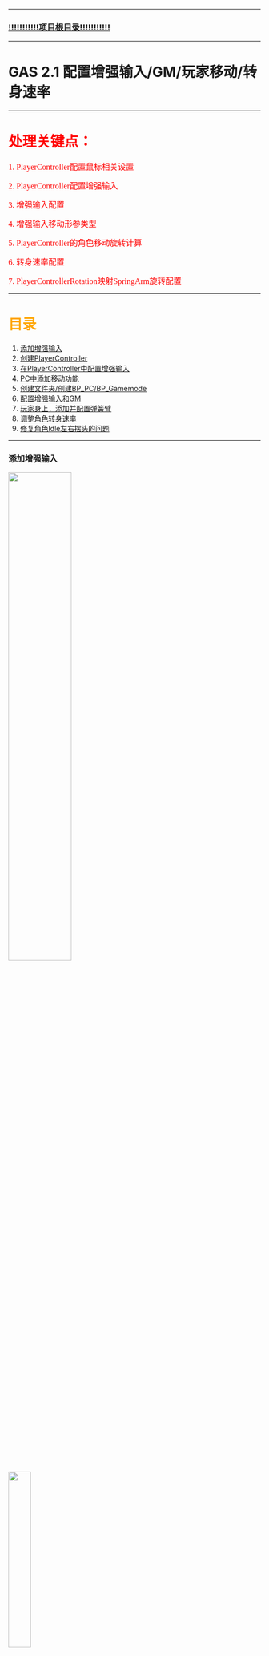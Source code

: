 ___________________________________________________________________________________________
### [!!!!!!!!!!!项目根目录!!!!!!!!!!!](./!!!!!!!!!!!项目目录!!!!!!!!!!!.md)
___________________________________________________________________________________________

# GAS 2.1 配置增强输入/GM/玩家移动/转身速率

___________________________________________________________________________________________

# <font color=red>处理关键点：</font>

<font face="黑体" color=red size=3>1. PlayerController配置鼠标相关设置</font>

<font face="黑体" color=red size=3>2. PlayerController配置增强输入</font>

<font face="黑体" color=red size=3>3. 增强输入配置</font>

<font face="黑体" color=red size=3>4. 增强输入移动形参类型</font>

<font face="黑体" color=red size=3>5. PlayerController的角色移动旋转计算</font>

<font face="黑体" color=red size=3>6. 转身速率配置</font>

<font face="黑体" color=red size=3>7. PlayerControllerRotation映射SpringArm旋转配置</font>

___________________________________________________________________________________________

# <font color=orange> 目录 </font>

1. [添加增强输入](#添加增强输入)
2. [创建PlayerController](#创建playercontroller)
3. [在PlayerController中配置增强输入](#在playercontroller中配置增强输入)
4. [PC中添加移动功能](#pc中添加移动功能)
5. [创建文件夹/创建BP_PC/BP_Gamemode](#创建文件夹创建bp_pcbp_gamemode)
6. [配置增强输入和GM](#配置增强输入和gm)
7. [玩家身上，添加并配置弹簧臂](#玩家身上添加并配置弹簧臂)
8. [调整角色转身速率](#调整角色转身速率)
9. [修复角色Idle左右摆头的问题](#修复角色idle左右摆头的问题)

___________________________________________________________________________________________

### 添加增强输入

<img src="https://github.com/liyunlong618/MyNote/blob/master/%E8%99%9A%E5%B9%BBC++/%E6%A8%A1%E5%9D%97/GAS/GAS%E7%AC%AC%E4%BA%8C%E5%AD%A3-%E6%9A%97%E9%BB%91%E7%A0%B4%E5%9D%8F%E7%A5%9ELike%E6%B8%B8%E6%88%8F/%E9%85%8D%E5%9B%BE/GAS-2.1/1.png?raw=true" width="50%" >

&emsp;

<img src="https://github.com/liyunlong618/MyNote/blob/master/%E8%99%9A%E5%B9%BBC++/%E6%A8%A1%E5%9D%97/GAS/GAS%E7%AC%AC%E4%BA%8C%E5%AD%A3-%E6%9A%97%E9%BB%91%E7%A0%B4%E5%9D%8F%E7%A5%9ELike%E6%B8%B8%E6%88%8F/%E9%85%8D%E5%9B%BE/GAS-2.1/2.png?raw=true" width="30%" >

&emsp;

<img src="https://github.com/liyunlong618/MyNote/blob/master/%E8%99%9A%E5%B9%BBC++/%E6%A8%A1%E5%9D%97/GAS/GAS%E7%AC%AC%E4%BA%8C%E5%AD%A3-%E6%9A%97%E9%BB%91%E7%A0%B4%E5%9D%8F%E7%A5%9ELike%E6%B8%B8%E6%88%8F/%E9%85%8D%E5%9B%BE/GAS-2.1/3.png?raw=true" width="30%" >

&emsp;

<img src="https://github.com/liyunlong618/MyNote/blob/master/%E8%99%9A%E5%B9%BBC++/%E6%A8%A1%E5%9D%97/GAS/GAS%E7%AC%AC%E4%BA%8C%E5%AD%A3-%E6%9A%97%E9%BB%91%E7%A0%B4%E5%9D%8F%E7%A5%9ELike%E6%B8%B8%E6%88%8F/%E9%85%8D%E5%9B%BE/GAS-2.1/4.png?raw=true" width="100%">

&emsp;

<img src="https://github.com/liyunlong618/MyNote/blob/master/%E8%99%9A%E5%B9%BBC++/%E6%A8%A1%E5%9D%97/GAS/GAS%E7%AC%AC%E4%BA%8C%E5%AD%A3-%E6%9A%97%E9%BB%91%E7%A0%B4%E5%9D%8F%E7%A5%9ELike%E6%B8%B8%E6%88%8F/%E9%85%8D%E5%9B%BE/GAS-2.1/5.png?raw=true" width="100%">

___________________________________________________________________________________________
### 创建PlayerController

<img src="https://github.com/liyunlong618/MyNote/blob/master/%E8%99%9A%E5%B9%BBC++/%E6%A8%A1%E5%9D%97/GAS/GAS%E7%AC%AC%E4%BA%8C%E5%AD%A3-%E6%9A%97%E9%BB%91%E7%A0%B4%E5%9D%8F%E7%A5%9ELike%E6%B8%B8%E6%88%8F/%E9%85%8D%E5%9B%BE/GAS-2.1/6.png?raw=true" width="60%">

___________________________________________________________________________________________
### 在<font color=yellow>AAuraPlayerController</font>中配置增强输入

&emsp;

+ 头文件
```CPP
UCLASS()
class AURA_API AAuraPlayerController : public APlayerController
{
	GENERATED_BODY()
	
public:
	
	AAuraPlayerController();

protected:

	virtual void BeginPlay() override;
	
private:

	UPROPERTY(EditAnywhere,Category="Input")
	TObjectPtr<UInputMappingContext> AuraContext;

	UPROPERTY(EditAnywhere,Category="Input")
	TObjectPtr<UInputAction> MoveAction;
};
```

&emsp;

+ 源文件
```CPP
void AAuraPlayerController::BeginPlay()
{
	Super::BeginPlay();
	
	checkf(AuraContext,TEXT("AuraContext is nullptr!!! in:	AuraPlayerController!!!"))
	const TObjectPtr<UEnhancedInputLocalPlayerSubsystem> Subsystem =  ULocalPlayer::GetSubsystem<UEnhancedInputLocalPlayerSubsystem>(GetLocalPlayer());
	
	//这里修改的原因是服务器并没有这个Subsystem
	//checkf(Subsystem,TEXT("Subsystem is nullptr!!! in:	AuraPlayerController!!!"))
    
    //改用if判断
	if (Subsystem)
	{
		Subsystem->AddMappingContext(AuraContext,0);
	}
	
	//显示鼠标
	SetShowMouseCursor(true);
	//使用默认的鼠标样式(可以自定义鼠标样式)
	DefaultMouseCursor = EMouseCursor::Default;
	
	//创建一个 输入模式配置 文件
	FInputModeGameAndUI InputModeData;
	//鼠标不要锁定在屏幕正中间
	InputModeData.SetLockMouseToViewportBehavior(EMouseLockMode::DoNotLock);
	//在捕获过程中设置隐藏光标(false)
	InputModeData.SetHideCursorDuringCapture(false);
	//应用
	SetInputMode(InputModeData);
}
```

___________________________________________________________________________________________
### <font color=yellow>AAuraPlayerController</font>中添加移动功能

&emsp;

+ 头文件
```CPP
private:
	
	void Move(const FInputActionValue& InputActionValue);

protected:

	virtual void SetupInputComponent() override;
	
```

&emsp;

+ 源文件
```CPP
void AAuraPlayerController::SetupInputComponent()
{
	Super::SetupInputComponent();
	//断言类型检查
	const TObjectPtr<UEnhancedInputComponent> EnhancedInputComponent = CastChecked<UEnhancedInputComponent>(InputComponent);
	AuraInputComponent->BindAction(MoveAction,ETriggerEvent::Triggered,this,&AAuraPlayerController::Move);
}
```



```CPP
void AAuraPlayerController::Move(const FInputActionValue& InputActionValue)
{
	const FVector2D InputAxisVector2D = InputActionValue.Get<FVector2D>();
	const FRotator YawRotator = FRotator(0.0f, GetControlRotation().Yaw, 0.0f);

	const FVector ForwardDir = FRotationMatrix(YawRotator).GetUnitAxis(EAxis::Y);
	const FVector RightDir = FRotationMatrix(YawRotator).GetUnitAxis(EAxis::X);
	if (const TObjectPtr<APawn> ControlPawn = GetPawn())
	{
		ControlPawn->AddMovementInput(ForwardDir, InputAxisVector2D.Y);
		ControlPawn->AddMovementInput(RightDir, InputAxisVector2D.X);
	}
}
```
<font face="黑体" color=red size=5>这里有一个问题,上面 `AddMovementInput` 时XY填反了</font>

___________________________________________________________________________________________
### 创建文件夹/创建BP_PC/BP_Gamemode

<img src="https://github.com/liyunlong618/MyNote/blob/master/%E8%99%9A%E5%B9%BBC++/%E6%A8%A1%E5%9D%97/GAS/GAS%E7%AC%AC%E4%BA%8C%E5%AD%A3-%E6%9A%97%E9%BB%91%E7%A0%B4%E5%9D%8F%E7%A5%9ELike%E6%B8%B8%E6%88%8F/%E9%85%8D%E5%9B%BE/GAS-2.1/7.png?raw=true" width="60%">

<img src="https://github.com/liyunlong618/MyNote/blob/master/%E8%99%9A%E5%B9%BBC++/%E6%A8%A1%E5%9D%97/GAS/GAS%E7%AC%AC%E4%BA%8C%E5%AD%A3-%E6%9A%97%E9%BB%91%E7%A0%B4%E5%9D%8F%E7%A5%9ELike%E6%B8%B8%E6%88%8F/%E9%85%8D%E5%9B%BE/GAS-2.1/8.png?raw=true" width="60%">

___________________________________________________________________________________________
### 配置增强输入和GM

+  配置增强输入

因为断言的存在，不配置会崩溃

<img src="https://github.com/liyunlong618/MyNote/blob/master/%E8%99%9A%E5%B9%BBC++/%E6%A8%A1%E5%9D%97/GAS/GAS%E7%AC%AC%E4%BA%8C%E5%AD%A3-%E6%9A%97%E9%BB%91%E7%A0%B4%E5%9D%8F%E7%A5%9ELike%E6%B8%B8%E6%88%8F/%E9%85%8D%E5%9B%BE/GAS-2.1/9.png?raw=true" width="60%">

+ 配置GM

<img src="https://github.com/liyunlong618/MyNote/blob/master/%E8%99%9A%E5%B9%BBC++/%E6%A8%A1%E5%9D%97/GAS/GAS%E7%AC%AC%E4%BA%8C%E5%AD%A3-%E6%9A%97%E9%BB%91%E7%A0%B4%E5%9D%8F%E7%A5%9ELike%E6%B8%B8%E6%88%8F/%E9%85%8D%E5%9B%BE/GAS-2.1/10.png?raw=true" width="60%">


___________________________________________________________________________________________
### 玩家<font color=yellow>AAuraCharacter</font>身上，添加并配置弹簧臂

+ 添加

&emsp;

+ 头文件
```cpp

private:

	UPROPERTY(EditAnywhere,Category="Camera")
	TObjectPtr<USpringArmComponent> SpringArm;
	UPROPERTY(EditAnywhere,Category="Camera")
	TObjectPtr<UCameraComponent> Camera;
```

&emsp;

+ 源文件
```cpp
AAuraCharacter::AAuraCharacter()
{
	SpringArm = CreateDefaultSubobject<USpringArmComponent>("SpringArm");
	SpringArm->SetupAttachment(RootComponent);
	Camera = CreateDefaultSubobject<UCameraComponent>("Camera");
	Camera->SetupAttachment(SpringArm);
}
```

&emsp;

+ 旋转

<img src="https://github.com/liyunlong618/MyNote/blob/master/%E8%99%9A%E5%B9%BBC++/%E6%A8%A1%E5%9D%97/GAS/GAS%E7%AC%AC%E4%BA%8C%E5%AD%A3-%E6%9A%97%E9%BB%91%E7%A0%B4%E5%9D%8F%E7%A5%9ELike%E6%B8%B8%E6%88%8F/%E9%85%8D%E5%9B%BE/GAS-2.1/11.png?raw=true" width="60%">


&emsp;

#### 使用PC旋转并取消继承

<img src="https://github.com/liyunlong618/MyNote/blob/master/%E8%99%9A%E5%B9%BBC++/%E6%A8%A1%E5%9D%97/GAS/GAS%E7%AC%AC%E4%BA%8C%E5%AD%A3-%E6%9A%97%E9%BB%91%E7%A0%B4%E5%9D%8F%E7%A5%9ELike%E6%B8%B8%E6%88%8F/%E9%85%8D%E5%9B%BE/GAS-2.1/12.png?raw=true" width="60%">

&emsp;

### 调整角色转身速率

<img src="https://github.com/liyunlong618/MyNote/blob/master/%E8%99%9A%E5%B9%BBC++/%E6%A8%A1%E5%9D%97/GAS/GAS%E7%AC%AC%E4%BA%8C%E5%AD%A3-%E6%9A%97%E9%BB%91%E7%A0%B4%E5%9D%8F%E7%A5%9ELike%E6%B8%B8%E6%88%8F/%E9%85%8D%E5%9B%BE/GAS-2.1/13.png?raw=true" width="60%">

&emsp;

___________________________________________________________________________________________
<font face="黑体" color=red size=5>Bug：现在有一个角色一旦停下来，立刻进入Idle左右摆头的问题</font>

<img src="https://github.com/liyunlong618/MyNote/blob/master/%E8%99%9A%E5%B9%BBC++/%E6%A8%A1%E5%9D%97/GAS/GAS%E7%AC%AC%E4%BA%8C%E5%AD%A3-%E6%9A%97%E9%BB%91%E7%A0%B4%E5%9D%8F%E7%A5%9ELike%E6%B8%B8%E6%88%8F/%E9%85%8D%E5%9B%BE/GAS-2.1/14.gif" width="100%">

### 修复角色Idle左右摆头的问题

+  添加Idle动画

<img src="https://github.com/liyunlong618/MyNote/blob/master/%E8%99%9A%E5%B9%BBC++/%E6%A8%A1%E5%9D%97/GAS/GAS%E7%AC%AC%E4%BA%8C%E5%AD%A3-%E6%9A%97%E9%BB%91%E7%A0%B4%E5%9D%8F%E7%A5%9ELike%E6%B8%B8%E6%88%8F/%E9%85%8D%E5%9B%BE/GAS-2.1/15.png?raw=true" width="60%">

&emsp;

+  添加过度条件

<img src="https://github.com/liyunlong618/MyNote/blob/master/%E8%99%9A%E5%B9%BBC++/%E6%A8%A1%E5%9D%97/GAS/GAS%E7%AC%AC%E4%BA%8C%E5%AD%A3-%E6%9A%97%E9%BB%91%E7%A0%B4%E5%9D%8F%E7%A5%9ELike%E6%B8%B8%E6%88%8F/%E9%85%8D%E5%9B%BE/GAS-2.1/16.png?raw=true" width="60%">

&emsp;

+  设置过度条件

这样会稍微缓和转头的速率，毕竟加了个判定

<img src="https://github.com/liyunlong618/MyNote/blob/master/%E8%99%9A%E5%B9%BBC++/%E6%A8%A1%E5%9D%97/GAS/GAS%E7%AC%AC%E4%BA%8C%E5%AD%A3-%E6%9A%97%E9%BB%91%E7%A0%B4%E5%9D%8F%E7%A5%9ELike%E6%B8%B8%E6%88%8F/%E9%85%8D%E5%9B%BE/GAS-2.1/17.png?raw=true" width="60%">

___________________________________________________________________________________________

[返回目录](#font-colororange-目录-font)
___________________________________________________________________________________________